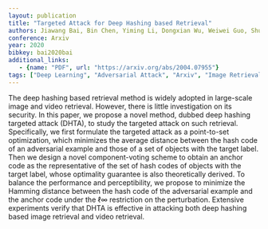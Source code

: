 ```yaml
---
layout: publication
title: "Targeted Attack for Deep Hashing based Retrieval"
authors: Jiawang Bai, Bin Chen, Yiming Li, Dongxian Wu, Weiwei Guo, Shu-tao Xia, En-hui Yang
conference: Arxiv
year: 2020
bibkey: bai2020bai
additional_links:
   - {name: "PDF", url: "https://arxiv.org/abs/2004.07955"}
tags: ["Deep Learning", "Adversarial Attack", "Arxiv", "Image Retrieval", "Video Retrieval"]
---
```

The deep hashing based retrieval method is widely adopted in large-scale image and video retrieval. However, there is little investigation on its security. In this paper, we propose a novel method, dubbed deep hashing targeted attack (DHTA), to study the targeted attack on such retrieval. Specifically, we first formulate the targeted attack as a point-to-set optimization, which minimizes the average distance between the hash code of an adversarial example and those of a set of objects with the target label. Then we design a novel component-voting scheme to obtain an anchor code as the representative of the set of hash codes of objects with the target label, whose optimality guarantee is also theoretically derived. To balance the performance and perceptibility, we propose to minimize the Hamming distance between the hash code of the adversarial example and the anchor code under the ℓ∞ restriction on the perturbation. Extensive experiments verify that DHTA is effective in attacking both deep hashing based image retrieval and video retrieval.
